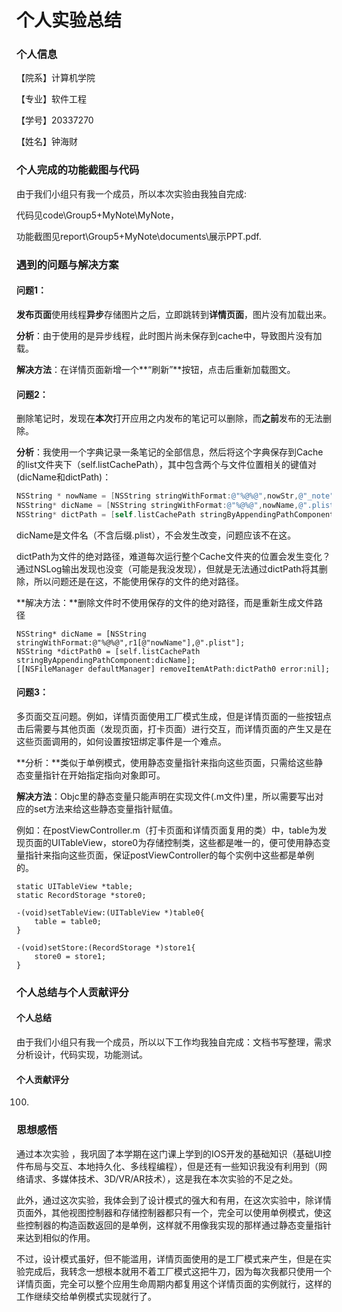 # 个人实验总结

### 个人信息

【院系】计算机学院

【专业】软件工程

【学号】20337270

【姓名】钟海财



### 个人完成的功能截图与代码

由于我们小组只有我一个成员，所以本次实验由我独自完成:

代码见code\Group5+MyNote\MyNote，

功能截图见report\Group5+MyNote\documents\展示PPT.pdf.



### 遇到的问题与解决方案

#### **问题1**：

**发布页面**使用线程**异步**存储图片之后，立即跳转到**详情页面**，图片没有加载出来。

**分析**：由于使用的是异步线程，此时图片尚未保存到cache中，导致图片没有加载。

**解决方法**：在详情页面新增一个**“刷新”**按钮，点击后重新加载图文。



#### **问题2**：

删除笔记时，发现在**本次**打开应用之内发布的笔记可以删除，而**之前**发布的无法删除。

**分析**：我使用一个字典记录一条笔记的全部信息，然后将这个字典保存到Cache的list文件夹下（self.listCachePath），其中包含两个与文件位置相关的键值对(dicName和dictPath)：

```objective-c
NSString * nowName = [NSString stringWithFormat:@"%@%@",nowStr,@"_note"];
NSString* dicName = [NSString stringWithFormat:@"%@%@",nowName,@".plist"];
NSString* dictPath = [self.listCachePath stringByAppendingPathComponent:dicName];
```

dicName是文件名（不含后缀.plist），不会发生改变，问题应该不在这。

dictPath为文件的绝对路径，难道每次运行整个Cache文件夹的位置会发生变化？通过NSLog输出发现也没变（可能是我没发现），但就是无法通过dictPath将其删除，所以问题还是在这，不能使用保存的文件的绝对路径。

**解决方法：**删除文件时不使用保存的文件的绝对路径，而是重新生成文件路径

```objc
NSString* dicName = [NSString stringWithFormat:@"%@%@",r1[@"nowName"],@".plist"];
NSString *dictPath0 = [self.listCachePath stringByAppendingPathComponent:dicName];
[[NSFileManager defaultManager] removeItemAtPath:dictPath0 error:nil];
```



#### 问题3：

多页面交互问题。例如，详情页面使用工厂模式生成，但是详情页面的一些按钮点击后需要与其他页面（发现页面，打卡页面）进行交互，而详情页面的产生又是在这些页面调用的，如何设置按钮绑定事件是一个难点。

**分析：**类似于单例模式，使用静态变量指针来指向这些页面，只需给这些静态变量指针在开始指定指向对象即可。

**解决方法**：Objc里的静态变量只能声明在实现文件(.m文件)里，所以需要写出对应的set方法来给这些静态变量指针赋值。

例如：在postViewController.m（打卡页面和详情页面复用的类）中，table为发现页面的UITableView，store0为存储控制类，这些都是唯一的，便可使用静态变量指针来指向这些页面，保证postViewController的每个实例中这些都是单例的。

```objc
static UITableView *table;
static RecordStorage *store0;

-(void)setTableView:(UITableView *)table0{
    table = table0;
}

-(void)setStore:(RecordStorage *)store1{
    store0 = store1;
}

```





### 个人总结与个人贡献评分

#### 个人总结

由于我们小组只有我一个成员，所以以下工作均我独自完成：文档书写整理，需求分析设计，代码实现，功能测试。

#### 个人贡献评分

100.



### 思想感悟

通过本次实验 ，我巩固了本学期在这门课上学到的IOS开发的基础知识（基础UI控件布局与交互、本地持久化、多线程编程），但是还有一些知识我没有利用到（网络请求、多媒体技术、3D/VR/AR技术），这是我在本次实验的不足之处。

此外，通过这次实验，我体会到了设计模式的强大和有用，在这次实验中，除详情页面外，其他视图控制器和存储控制器都只有一个，完全可以使用单例模式，使这些控制器的构造函数返回的是单例，这样就不用像我实现的那样通过静态变量指针来达到相似的作用。

不过，设计模式虽好，但不能滥用，详情页面使用的是工厂模式来产生，但是在实验完成后，我转念一想根本就用不着工厂模式这把牛刀，因为每次我都只使用一个详情页面，完全可以整个应用生命周期内都复用这个详情页面的实例就行，这样的工作继续交给单例模式实现就行了。